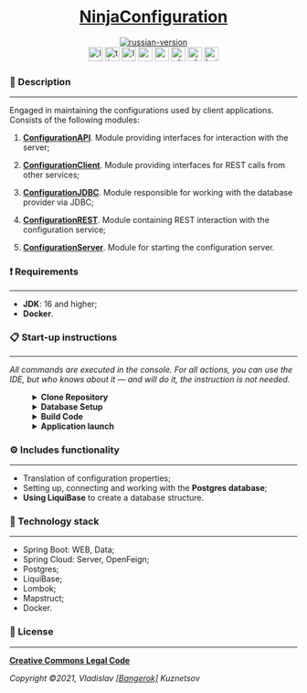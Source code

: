 <!--suppress HtmlDeprecatedAttribute -->
<div align="center">
    <h1>
        <a href="https://ninjaenterprise.github.io/NinjaConfiguration/">NinjaConfiguration</a>
    </h1>
</div>

<div align="center">
    <a href="https://github.com/NinjaEnterprise/NinjaConfiguration/blob/master/docs/translations/README_RU.md">
        <img alt="russian-version" src="https://raw.githubusercontent.com/NinjaEnterprise/NinjaConfiguration/master/assets/languages/russian.png"/>
    </a>
</div>

<div align="center">
    <img src="https://img.shields.io/github/last-commit/NinjaEnterprise/NinjaConfiguration" height="25" alt="last-commit" />
    <img src="https://wakatime.com/badge/github/NinjaEnterprise/NinjaConfiguration.svg" height="25" alt="time-with-code" />
    <img src="https://img.shields.io/github/v/release/NinjaEnterprise/NinjaConfiguration" height="25" alt="last-release" />
    <img src="https://tokei.rs/b1/github/NinjaEnterprise/NinjaConfiguration?category=code" height="25" alt="code-lines" />
    <img src="https://sonarcloud.io/api/project_badges/measure?project=NinjaEnterprise_NinjaConfiguration&metric=bugs" height="25" alt="sonar-cloud-bugs" />
    <img src="https://github.com/NinjaEnterprise/NinjaConfiguration/actions/workflows/check-style.yml/badge.svg" height="25" alt="checking-style" />
    <img src="https://github.com/NinjaEnterprise/NinjaConfiguration/actions/workflows/sonar.yml/badge.svg" height="25" alt="checking-sonar" />
    <img src="https://github.com/NinjaEnterprise/NinjaConfiguration/actions/workflows/build.yml/badge.svg" height="25" alt="build" />
</div>

### 📖 Description

___

Engaged in maintaining the configurations used by client applications. Consists of the following modules:

1. **[ConfigurationAPI](https://github.com/NinjaEnterprise/NinjaConfiguration/tree/master/configuration-api)**. Module
   providing interfaces for interaction with the server;


2. **[ConfigurationClient](https://github.com/NinjaEnterprise/NinjaConfiguration/tree/master/configuration-client)**.
   Module providing interfaces for REST calls from other services;


3. **[ConfigurationJDBC](https://github.com/NinjaEnterprise/NinjaConfiguration/tree/master/configuration-jdbc)**. Module
   responsible for working with the database provider via JDBC;


4. **[ConfigurationREST](https://github.com/NinjaEnterprise/NinjaConfiguration/tree/master/configuration-rest)**. Module
   containing REST interaction with the configuration service;


5. **[ConfigurationServer](https://github.com/NinjaEnterprise/NinjaConfiguration/tree/master/configuration-server)**.
   Module for starting the configuration server.

### ❗ Requirements

___

* **JDK**: 16 and higher;
* **Docker**.

### 📋 Start-up instructions

___

*All commands are executed in the console. For all actions, you can use the IDE, but who knows about it — and will do
it, the instruction is not needed.*
<details style="margin-left: 40px">	
   <summary><b>Clone Repository</b></summary>
   <ol>
      <li>Create a folder: <code>mkdir GitProjects</code> (the folder name can be anything, but you will need to 
      continue to use only it);</li>
      <li>Go to the folder: <code>cd GitProjects</code>;</li>
      <li>Cloning a repository: <code>git clone https://github.com/NinjaEnterprise/NinjaConfiguration.git</code>;</li>
      <li>Go to the folder: <code>cd NinjaConfiguration</code>.</li>
      <li>Complete (<b>see: result below</b>).</li>
   </ol>

   <img alt="clone-repo" src="https://raw.githubusercontent.com/NinjaEnterprise/NinjaConfiguration/master/assets/startup/clone-repository.png"/>
</details>

<details style="margin-left: 40px">	
   <summary><b>Database Setup</b></summary>

<i>After cloning the repository — we should already be in the project folder.</i>
   <ol>
      <li>For docker to work, you need to <b><a href="https://docs.docker.com/engine/install/">install</a></b> it first;</li>
      <li>To configure the database required for the application to work, go to the folder: <code>cd docker\postgresql</code>;</li>
      <li>Run the .bat file with the command: <code>postgres.bat</code> (<b>see: result below</b>). <b>Default port: 5025</b></li>
   </ol>

   <img alt="ninja-docker" src="https://raw.githubusercontent.com/NinjaEnterprise/NinjaConfiguration/master/assets/startup/ninja-docker.gif"/>
   <img alt="docker-info" src="https://raw.githubusercontent.com/NinjaEnterprise/NinjaConfiguration/master/assets/startup/docker-info.png"/>
</details>


<details style="margin-left: 40px">	
   <summary><b>Build Code</b></summary>
   <ol>
      <li>After starting docker and setting up the database, we go back to the root of the project: <code>cd ..\..</code>;</li>
      <li>We execute the command: <code>mvn clean install</code> (<b>see: result below</b>).</li>
   </ol>

   <img alt="build-code" src="https://raw.githubusercontent.com/NinjaEnterprise/NinjaConfiguration/master/assets/startup/build-code.png"/>
</details>

<details style="margin-left: 40px">	
   <summary><b>Application launch</b></summary>
   <ol>
      <li>After assembling the application, go to the launched module: <code>cd configuration-server</code>;</li>
      <li>We execute the command: <code>mvn spring-boot:run</code> (<b>see: result below</b>). <b>Default port: 9001</b>.</li>
   </ol>

   <img alt="ninja-started" src="https://raw.githubusercontent.com/NinjaEnterprise/NinjaConfiguration/master/assets/startup/ninja-started.gif"/>
</details>

### ⚙ Includes functionality

___

- Translation of configuration properties;
- Setting up, connecting and working with the **Postgres database**;
- **Using LiquiBase** to create a database structure.

### 🔨 Technology stack

___

- Spring Boot: WEB, Data;
- Spring Cloud: Server, OpenFeign;
- Postgres;
- LiquiBase;
- Lombok;
- Mapstruct;
- Docker.

### 🎫 License

___

**[Creative Commons Legal Code](https://github.com/NinjaEnterprise/NinjaTemplate/blob/master/LICENSE)**

_Copyright ©2021, Vladislav [[Bangerok]](https://github.com/Bangerok) Kuznetsov_